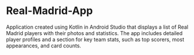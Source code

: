 # Real-Madrid-App
Application created using Kotlin in Android Studio that displays a list of Real Madrid players with their photos and statistics. The app includes detailed player profiles and a section for key team stats, such as top scorers, most appearances, and card counts.
